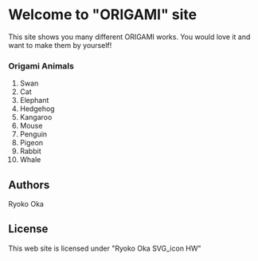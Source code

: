 # Welcome to "ORIGAMI" site

This site shows you many different ORIGAMI works. You would love it and want to make them by yourself!

### Origami Animals
1. Swan
2. Cat
3. Elephant
4. Hedgehog
5. Kangaroo
6. Mouse
7. Penguin
8. Pigeon
9. Rabbit
10. Whale

## Authors
Ryoko Oka

## License
This web site is licensed under "Ryoko Oka SVG_icon HW"
